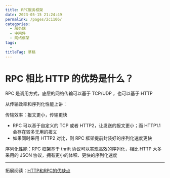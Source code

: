 ```yaml
---
title: RPC服务框架
date: 2023-05-15 21:24:49
permalink: /pages/2c1106/
categories: 
  - 服务端
  - 中间件
  - 网络框架
tags: 
  - 
titleTag: 草稿
---
```


# RPC 相比 HTTP 的优势是什么？

RPC 是调用方式，底层的网络传输可以基于 TCP/UDP ，也可以基于 HTTP

从传输效率和序列化性能上讲：

传输效率：报文更小，传输更快
- RPC 可以基于自定义的 TCP 或者 HTTP2，让发送的报文更小；而 HTTP1.1 会存在较多无用的报文
- 如果同时采用 HTTP2 对比，则 RPC 框架提前封装好的序列化速度更快

序列化性能：RPC 框架基于 thrift 协议可以实现高效的序列化，相比 HTTP 大多采用的 JSON 协议，拥有更小的体积、更快的序列化速度

---

拓展阅读：[HTTP和RPC的优缺点](https://developer.aliyun.com/article/634470)